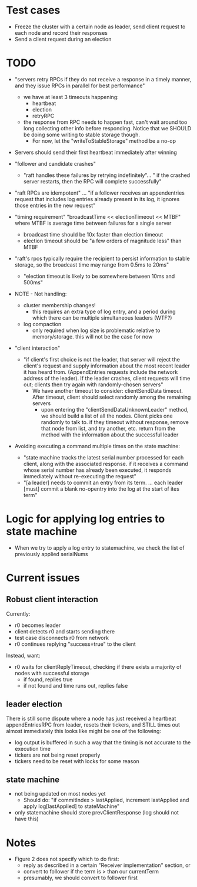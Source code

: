 # Test cases
- Freeze the cluster with a certain node as leader, send client request to each
  node and record their responses
- Send a client request during an election


# TODO

- "servers retry RPCs if they do not receive a response in a timely manner, and
  they issue RPCs in parallel for best performance"
  - we have at least 3 timeouts happening:
    - heartbeat
    - election
    - retryRPC
  - the response from RPC needs to happen fast, can't wait around too long
    collecting other info before responding. Notice that we SHOULD be doing
    some writing to stable storage though.
    - For now, let the "writeToStableStorage" method be a no-op

- Servers should send their first heartbeat immediately after winning


- "follower and candidate crashes" 
  - "raft handles these failures by retrying indefinitely"... " if the crashed
    server restarts, then the RPC will complete successfully"

- "raft RPCs are idempotent" ... "if a follower receives an appendentries
  request that includes log entries already present in its log, it ignores
  those entries in the new request"

- "timing requirement" "broadcastTime << electionTimeout << MTBF" where MTBF is
  average time between failures for a single server
  - broadcast time should be 10x faster than election timeout
  - election timeout should be "a few orders of magnitude less" than MTBF

- "raft's rpcs typically require the recipient to persist information to stable
  storage, so the broadcast time may range from 0.5ms to 20ms"
  - "election timeout is likely to be somewhere between 10ms and 500ms"


- NOTE - Not handling:
  - cluster membership changes!
    - this requires an extra type of log entry, and a period during which there
      can be multiple simultaneous leaders (WTF?)
  - log compaction
    - only required when log size is problematic relative to memory/storage.
      this will not be the case for now

- "client interaction"
  - "if client's first choice is not the leader, that server will reject the
    client's request and supply information about the most recent leader it has
    heard from. (AppendEntries requests include the network address of the
    leader). If the leader crashes, client requests will time out; clients then
    try again with randomly-chosen servers"
    - We have another timeout to consider: clientSendData timeout. After
      timeout, client should select randomly among the remaining servers
      - upon entering the "clientSendDataUnknownLeader" method, we should build
        a list of all the nodes. Client picks one randomly to talk to.  if they
        timeout without response, remove that node from list, and try another,
        etc.  return from the method with the information about the successful
        leader

- Avoiding executing a command multiple times on the state machine:
  - "state machine tracks the latest serial number processed for each client,
    along with the associated response.  if it receives a command whose serial
    number has already been executed, it responds immediately without
    re-executing the request"
  - "[a leader] needs to commit an entry from its term. ... each leader [must]
    commit a blank no-opentry into the log at the start of ites term"




# Logic for applying log entries to state machine
- When we try to apply a log entry to statemachine, we check the list of previously applied serialNums







# Current issues
## Robust client interaction

Currently:
- r0 becomes leader
- client detects r0 and starts sending there
- test case disconnects r0 from network
- r0 continues replying "success=true" to the client

Instead, want:
- r0 waits for clientReplyTimeout, checking if there exists a majority of nodes with successful storage
  - if found, replies true
  - if not found and time runs out, replies false


## leader election
There is still some dispute where a node has just received a heartbeat appendEntriesRPC from leader, resets their tickers, and STILL times out almost immediately
this looks like might be one of the following:
- log output is buffered in such a way that the timing is not accurate to the execution time
- tickers are not being reset properly
- tickers need to be reset with locks for some reason


## state machine
- not being updated on most nodes yet
  - Should do: "if commitIndex > lastApplied, increment lastApplied and apply log[lastApplied] to stateMachine"
- only statemachine should store prevClientResponse (log should not have this)



# Notes
- Figure 2 does not specify which to do first:
  - reply as described in a certain "Receiver implementation" section, or
  - convert to follower if the term is > than our currentTerm
  - presumably, we should convert to follower first
